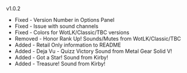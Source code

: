 v1.0.2

- Fixed   - Version Number in Options Panel
- Fixed   - Issue with sound channels
- Fixed   - Colors for WotLK/Classic/TBC versions
- Removed - Honor Rank Up! Sounds/Mutes from WotLK/Classic/TBC
- Added   - Retail Only information to README
- Added   - Deja Vu - Quizz Victory Sound from Metal Gear Solid V!
- Added   - Got a Star! Sound from Kirby!
- Added   - Treasure! Sound from Kirby!
